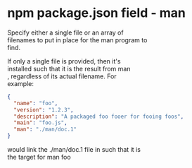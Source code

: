 # npm package.json field - man

Specify either a single file or an array of  
filenames to put in place for the man program to  
find.  

If only a single file is provided, then it's  
installed such that it is the result from man  
<pkgname>, regardless of its actual filename. For  
example:   

```json
{
  "name": "foo",
  "version": "1.2.3",
  "description": "A packaged foo fooer for fooing foos",
  "main": "foo.js",
  "man": "./man/doc.1"
}
```

would link the ./man/doc.1 file in such that it is  
the target for man foo  
